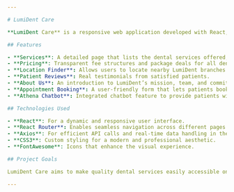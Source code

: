 ```yaml
---

# LumiDent Care

**LumiDent Care** is a responsive web application developed with React, designed to provide a seamless and modern interface for dental service booking and information. This app offers patients an interactive way to explore dental services, view pricing, locate the nearest branches, read patient reviews, and learn more about LumiDent’s team.

## Features

- **Services**: A detailed page that lists the dental services offered, each with descriptions and images.
- **Pricing**: Transparent fee structures and package deals for all dental services.
- **Location Finder**: Allows users to locate nearby LumiDent branches for easy accessibility.
- **Patient Reviews**: Real testimonials from satisfied patients.
- **About Us**: An introduction to LumiDent’s mission, team, and commitment to quality dental care.
- **Appointment Booking**: A user-friendly form that lets patients book appointments directly online, with confirmation messages to enhance communication.
- **Athena Chatbot**: Integrated chatbot feature to provide patients with instant responses and support.

## Technologies Used

- **React**: For a dynamic and responsive user interface.
- **React Router**: Enables seamless navigation across different pages.
- **Axios**: For efficient API calls and real-time data handling in the chatbot and booking system.
- **CSS3**: Custom styling for a modern and professional aesthetic.
- **FontAwesome**: Icons that enhance the visual experience.

## Project Goals

LumiDent Care aims to make quality dental services easily accessible online, simplifying patient engagement, scheduling, and information gathering. The app focuses on creating a clean, approachable interface that helps patients feel confident about their dental choices.

---
```

